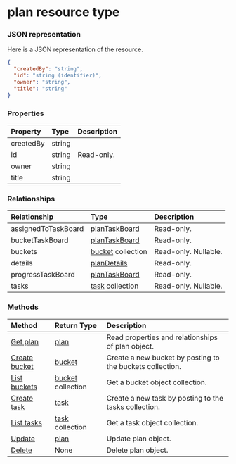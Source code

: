 # plan resource type



### JSON representation

Here is a JSON representation of the resource.

<!-- {
  "blockType": "resource",
  "optionalProperties": [

  ],
  "@odata.type": "microsoft.graph.plan"
}-->

```json
{
  "createdBy": "string",
  "id": "string (identifier)",
  "owner": "string",
  "title": "string"
}

```
### Properties
| Property	   | Type	|Description|
|:---------------|:--------|:----------|
|createdBy|string||
|id|string| Read-only.|
|owner|string||
|title|string||

### Relationships
| Relationship | Type	|Description|
|:---------------|:--------|:----------|
|assignedToTaskBoard|[planTaskBoard](plantaskboard.md)| Read-only.|
|bucketTaskBoard|[planTaskBoard](plantaskboard.md)| Read-only.|
|buckets|[bucket](bucket.md) collection| Read-only. Nullable.|
|details|[planDetails](plandetails.md)| Read-only.|
|progressTaskBoard|[planTaskBoard](plantaskboard.md)| Read-only.|
|tasks|[task](task.md) collection| Read-only. Nullable.|

### Methods

| Method		   | Return Type	|Description|
|:---------------|:--------|:----------|
|[Get plan](../api/plan_get.md) | [plan](plan.md) |Read properties and relationships of plan object.|
|[Create bucket](../api/plan_post_buckets.md) |[bucket](bucket.md)| Create a new bucket by posting to the buckets collection.|
|[List buckets](../api/plan_list_buckets.md) |[bucket](bucket.md) collection| Get a bucket object collection.|
|[Create task](../api/plan_post_tasks.md) |[task](task.md)| Create a new task by posting to the tasks collection.|
|[List tasks](../api/plan_list_tasks.md) |[task](task.md) collection| Get a task object collection.|
|[Update](../api/plan_update.md) | [plan](plan.md)	|Update plan object. |
|[Delete](../api/plan_delete.md) | None |Delete plan object. |

<!-- uuid: 8fcb5dbc-d5aa-4681-8e31-b001d5168d79
2015-10-25 14:57:30 UTC -->
<!-- {
  "type": "#page.annotation",
  "description": "plan resource",
  "keywords": "",
  "section": "documentation",
  "tocPath": ""
}-->